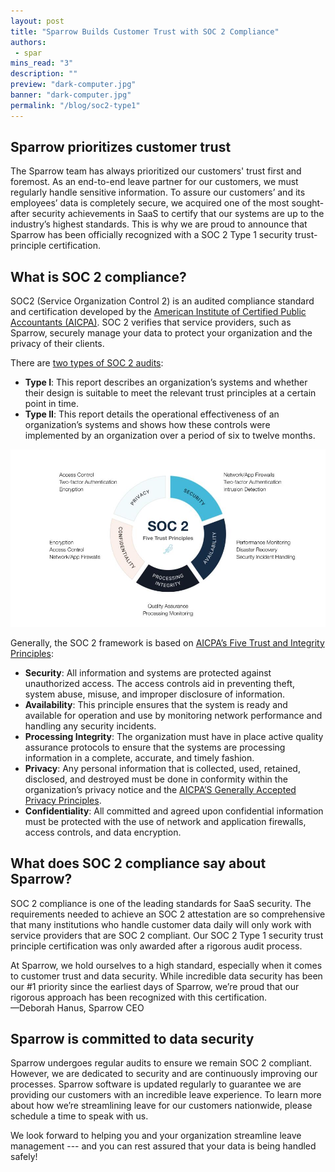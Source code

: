 ```yaml
---
layout: post
title: "Sparrow Builds Customer Trust with SOC 2 Compliance"
authors:
 - spar
mins_read: "3"
description: ""
preview: "dark-computer.jpg"
banner: "dark-computer.jpg"
permalink: "/blog/soc2-type1"
---
```


## Sparrow prioritizes customer trust
The Sparrow team has always prioritized our customers' trust first and foremost. As an end-to-end leave partner for our customers, we must regularly handle sensitive information. To assure our customers’ and its employees’ data is completely secure, we acquired one of the most sought-after security achievements in SaaS to certify that our systems are up to the industry’s highest standards. This is why we are proud to announce that Sparrow has been officially recognized with a SOC 2 Type 1 security trust-principle certification.

## What is SOC 2 compliance?
SOC2 (Service Organization Control 2) is an audited compliance standard and certification developed by the [American Institute of Certified Public Accountants (AICPA)](http://www.aicpa.org/InterestAreas/FRC/AssuranceAdvisoryServices/Pages/AICPASOC2Report.aspx). SOC 2 verifies that service providers, such as Sparrow, securely manage your data to protect your organization and the privacy of their clients.

There are [two types of SOC 2 audits](https://www.aicpa.org/interestareas/frc/assuranceadvisoryservices/serviceorganization-smanagement.html):
- **Type I**: This report describes an organization’s systems and whether their design is suitable to meet the relevant trust principles at a certain point in time.
- **Type II**: This report details the operational effectiveness of an organization’s systems and shows how these controls were implemented by an organization over a period of six to twelve months.

![Five trust principles](/assets/images/figures/soc2-5principles.jpg)

Generally, the SOC 2 framework is based on [AICPA’s Five Trust and Integrity Principles](https://www.aicpa.org/interestareas/frc/assuranceadvisoryservices/trustdataintegritytaskforce.html):
- **Security**: All information and systems are protected against unauthorized access. The access controls aid in preventing theft, system abuse, misuse, and improper disclosure of information.
- **Availability**: This principle ensures that the system is ready and available for operation and use by monitoring network performance and handling any security incidents.
- **Processing Integrity**: The organization must have in place active quality assurance protocols to ensure that the systems are processing information in a complete, accurate, and timely fashion.
- **Privacy**: Any personal information that is collected, used, retained, disclosed, and destroyed must be done in conformity within the organization’s privacy notice and the [AICPA’S Generally Accepted Privacy Principles](https://www.aicpa.org/interestareas/informationtechnology/privacy-management-framework.html).
- **Confidentiality**: All committed and agreed upon confidential information must be protected with the use of network and application firewalls, access controls, and data encryption.

## What does SOC 2 compliance say about Sparrow?
SOC 2 compliance is one of the leading standards for SaaS security. The requirements needed to achieve an SOC 2 attestation are so comprehensive that many institutions who handle customer data daily will only work with service providers that are SOC 2 compliant. Our SOC 2 Type 1 security trust principle certification was only awarded after a rigorous audit process.

<div class="blog-post-quote-wrapper">
  <div class="quote">
    At Sparrow, we hold ourselves to a high standard, especially when it comes to customer trust and data security. While incredible data security has been our #1 priority since the earliest days of Sparrow, we’re proud that our rigorous approach has been recognized with this certification.<br>—Deborah Hanus, Sparrow CEO
  </div>
</div>

## Sparrow is committed to data security
Sparrow undergoes regular audits to ensure we remain SOC 2 compliant. However, we are dedicated to security and are continuously improving our processes. Sparrow software is updated regularly to guarantee we are providing our customers with an incredible leave experience. To learn more about how we’re streamlining leave for our customers nationwide, please schedule a time to speak with us.

We look forward to helping you and your organization streamline leave management --- and you can rest assured that your data is being handled safely!

